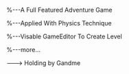 %---A Full Featured Adventure Game

%---Applied With Physics Technique

%---Visable GameEditor To Create Level

%---more...

--->  Holding by Gandme